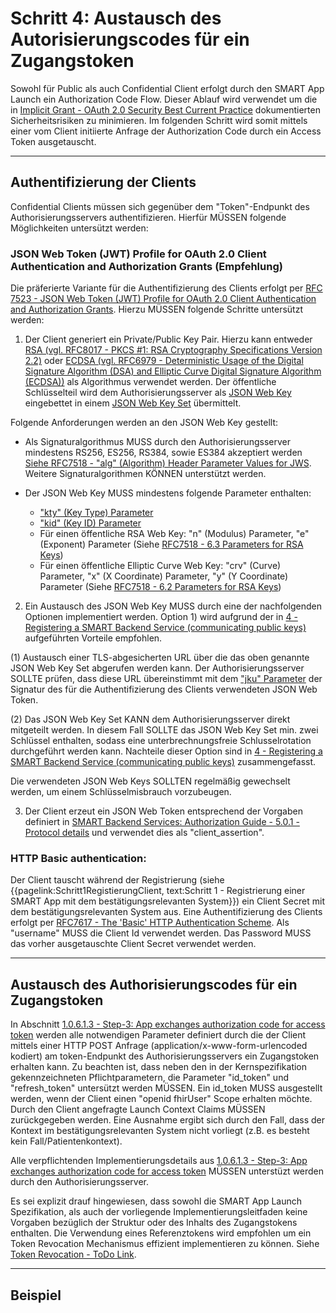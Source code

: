 # Schritt 4: Austausch des Autorisierungscodes für ein Zugangstoken

Sowohl für Public als auch Confidential Client erfolgt durch den SMART App Launch ein Authorization Code Flow. Dieser Ablauf wird verwendet um die in [Implicit Grant - OAuth 2.0 Security Best Current Practice](https://datatracker.ietf.org/doc/html/draft-ietf-oauth-security-topics-09#section-2.1.2) dokumentierten Sicherheitsrisiken zu minimieren. Im folgenden Schritt wird somit mittels einer vom Client initiierte Anfrage der Authorization Code durch ein Access Token ausgetauscht.

----

## Authentifizierung der Clients

Confidential Clients müssen sich gegenüber dem "Token"-Endpunkt des Authorisierungsservers authentifizieren. Hierfür MÜSSEN folgende Möglichkeiten untersützt werden:

### JSON Web Token (JWT) Profile for OAuth 2.0 Client Authentication and Authorization Grants (Empfehlung)

Die präferierte Variante für die Authentifizierung des Clients erfolgt per [RFC 7523 - JSON Web Token (JWT) Profile for OAuth 2.0 Client Authentication and Authorization Grants](https://datatracker.ietf.org/doc/html/rfc7523). Hierzu MÜSSEN folgende Schritte untersützt werden:

1. Der Client generiert ein Private/Public Key Pair. Hierzu kann entweder [RSA (vgl. RFC8017 - PKCS #1: RSA Cryptography Specifications Version 2.2)](https://datatracker.ietf.org/doc/html/rfc8017) oder [ECDSA (vgl. RFC6979 - Deterministic Usage of the Digital Signature Algorithm (DSA) and Elliptic Curve Digital Signature Algorithm (ECDSA))](https://datatracker.ietf.org/doc/html/rfc6979) als Algorithmus verwendet werden. Der öffentliche Schlüsselteil wird dem Authorisierungsserver als [JSON Web Key](https://datatracker.ietf.org/doc/html/rfc7517) eingebettet in einem [JSON Web Key Set](https://datatracker.ietf.org/doc/html/rfc7517#section-5) übermittelt. 

Folgende Anforderungen werden an den JSON Web Key gestellt:

- Als Signaturalgorithmus MUSS durch den Authorisierungsserver mindestens RS256, ES256, RS384, sowie ES384 akzeptiert werden [Siehe RFC7518 - "alg" (Algorithm) Header Parameter Values for JWS](https://datatracker.ietf.org/doc/html/rfc7518#section-3.1). Weitere Signaturalgorithmen KÖNNEN unterstützt werden.

- Der JSON Web Key MUSS mindestens folgende Parameter enthalten:
    - ["kty" (Key Type) Parameter](https://datatracker.ietf.org/doc/html/rfc7517#section-4.1)
    - ["kid" (Key ID) Parameter](https://datatracker.ietf.org/doc/html/rfc7517#section-4.5)
    - Für einen öffentliche RSA Web Key: "n" (Modulus) Parameter, "e" (Exponent) Parameter (Siehe [RFC7518 - 6.3 Parameters for RSA Keys](https://datatracker.ietf.org/doc/html/rfc7518#section-6.3))
    - Für einen öffentliche Elliptic Curve Web Key: "crv" (Curve) Parameter, "x" (X Coordinate) Parameter, "y" (Y Coordinate) Parameter (Siehe [RFC7518 - 6.2 Parameters for RSA Keys](https://datatracker.ietf.org/doc/html/rfc7518#section-6.2))

2. Ein Austausch des JSON Web Key MUSS durch eine der nachfolgenden Optionen implementiert werden. Option 1) wird aufgrund der in [4 - Registering a SMART Backend Service (communicating public keys)](http://build.fhir.org/ig/HL7/bulk-data-export/authorization/index.html) aufgeführten Vorteile empfohlen.

(1) Austausch einer TLS-abgesicherten URL über die das oben genannte JSON Web Key Set abgerufen werden kann. Der Authorisierungsserver SOLLTE prüfen, dass diese URL übereinstimmt mit dem ["jku" Parameter](https://datatracker.ietf.org/doc/html/rfc7515#section-4.1.2) der Signatur des für die Authentifizierung des Clients verwendeten JSON Web Token.

(2) Das JSON Web Key Set KANN dem Authorisierungsserver direkt mitgeteilt werden. In diesem Fall SOLLTE das JSON Web Key Set min. zwei Schlüssel enthalten, sodass eine unterbrechnungsfreie Schlusselrotation durchgeführt werden kann. Nachteile dieser Option sind in [4 - Registering a SMART Backend Service (communicating public keys)](http://build.fhir.org/ig/HL7/bulk-data-export/authorization/index.html) zusammengefasst.

Die verwendeten JSON Web Keys SOLLTEN regelmäßig gewechselt werden, um einem Schlüsselmisbrauch vorzubeugen.

3. Der Client erzeut ein JSON Web Token entsprechend der Vorgaben definiert in [SMART Backend Services: Authorization Guide - 5.0.1 - Protocol details](http://build.fhir.org/ig/HL7/bulk-data-export/authorization/index.html#protocol-details) und verwendet dies als "client_assertion".

### HTTP Basic authentication:

Der Client tauscht während der Registrierung (siehe {{pagelink:Schritt1RegistierungClient, text:Schritt 1 - Registrierung einer SMART App mit dem bestätigungsrelevanten System}}) ein Client Secret mit dem bestätigungsrelevanten System aus. Eine Authentifizierung des Clients erfolgt per [RFC7617 - The 'Basic' HTTP Authentication Scheme](https://datatracker.ietf.org/doc/html/rfc7617). Als "username" MUSS die Client Id verwendet werden. Das Password MUSS das vorher ausgetauschte Client Secret verwendet werden.

----

## Austausch des Authorisierungscodes für ein Zugangstoken

In Abschnitt [1.0.6.1.3 - Step-3: App exchanges authorization code for access token](http://build.fhir.org/ig/HL7/smart-app-launch/index.html#step-3-app-exchanges-authorization-code-for-access-token) werden alle notwendigen Parameter definiert durch die der Client mittels einer HTTP POST Anfrage (application/x-www-form-urlencoded kodiert) am token-Endpunkt des Authorisierungsservers ein Zugangstoken erhalten kann. Zu beachten ist, dass neben den in der Kernspezifikation gekennzeichneten Pflichtparametern, die Parameter "id_token" und "refresh_token" untersützt werden MÜSSEN. Ein id_token MUSS ausgestellt werden, wenn der Client einen "openid fhirUser" Scope erhalten möchte. Durch den Client angefragte Launch Context Claims MÜSSEN zurückgegeben werden. Eine Ausnahme ergibt sich durch den Fall, dass der Kontext im bestätigungsrelevanten System nicht vorliegt (z.B. es besteht kein Fall/Patientenkontext). 

Alle verpflichtenden Implementierungsdetails aus [1.0.6.1.3 - Step-3: App exchanges authorization code for access token](http://build.fhir.org/ig/HL7/smart-app-launch/index.html#step-3-app-exchanges-authorization-code-for-access-token) MÜSSEN unterstüzt werden durch den Authorisierungsserver.

Es sei explizit drauf hingewiesen, dass sowohl die SMART App Launch Spezifikation, als auch der vorliegende Implementierungsleitfaden keine Vorgaben bezüglich der Struktur oder des Inhalts des Zugangstokens enthalten. Die Verwendung eines Referenztokens wird empfohlen um ein Token Revocation Mechanismus effizient implementieren zu können. Siehe [Token Revocation - ToDo Link]().

----

## Beispiel
